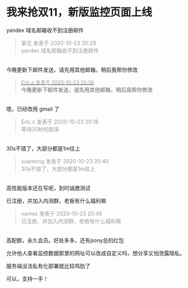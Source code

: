 # 我来抢双11，新版监控页面上线


yandex 域名邮箱收不到注册邮件

<div class="quote"><blockquote><font color="#999999">翠花 发表于 2020-10-23 20:29</font><br />
<font color="#999999">yandex 域名邮箱收不到注册邮件</font></blockquote></div><br />
今晚更新下邮件发送，请先用其他邮箱，稍后我帮你修改

<div class="quote"><blockquote><font size="2"><a href="https://www.hostloc.com/forum.php?mod=redirect&amp;goto=findpost&amp;pid=9343094&amp;ptid=757736" target="_blank"><font color="#999999">Eric.c 发表于 2020-10-23 20:36</font></a></font><br />
今晚更新下邮件发送，请先用其他邮箱，稍后我帮你修改</blockquote></div><br />
嗯，已经改用 gmail 了

<div class="quote"><blockquote><font color="#999999">Eric.c 发表于 2020-10-23 20:18</font><br />
<font color="#999999">等待30秒的到来</font></blockquote></div><br />
30s不错了，大部分都是1m往上

<div class="quote"><blockquote><font color="#999999">suantong 发表于 2020-10-23 20:40</font><br />
<font color="#999999">30s不错了，大部分都是1m往上</font></blockquote></div><br />
高性能版本还在写呢，到时诚邀测试

已注册，并加入内测群，老板有什么福利嘛<img src="static/image/smiley/yct/013.gif" smilieid="43" border="0" alt="" /> 

<div class="quote"><blockquote><font color="#999999">names 发表于 2020-10-23 20:46</font><br />
<font color="#999999">已注册，并加入内测群，老板有什么福利嘛</font></blockquote></div><br />
高配额，永久会员。好处多多，还有pony总的红包

允许他人查看监控数据那里的网址可以改成自定义吗，想分享又怕泄露隐私。

<img src="static/image/smiley/default/lol.gif" smilieid="12" border="0" alt="" />服务端没法私有化部署就比较鸡肋了<img id="aimg_r01Un" onclick="zoom(this, this.src, 0, 0, 0)" class="zoom" src="https://cdn.jsdelivr.net/gh/hishis/forum-master/public/images/patch.gif" onmouseover="img_onmouseoverfunc(this)" onload="thumbImg(this)" border="0" alt="" />

可以，支持一手！<img id="aimg_kF9rv" onclick="zoom(this, this.src, 0, 0, 0)" class="zoom" src="https://cdn.jsdelivr.net/gh/hishis/forum-master/public/images/patch.gif" onmouseover="img_onmouseoverfunc(this)" onload="thumbImg(this)" border="0" alt="" />
